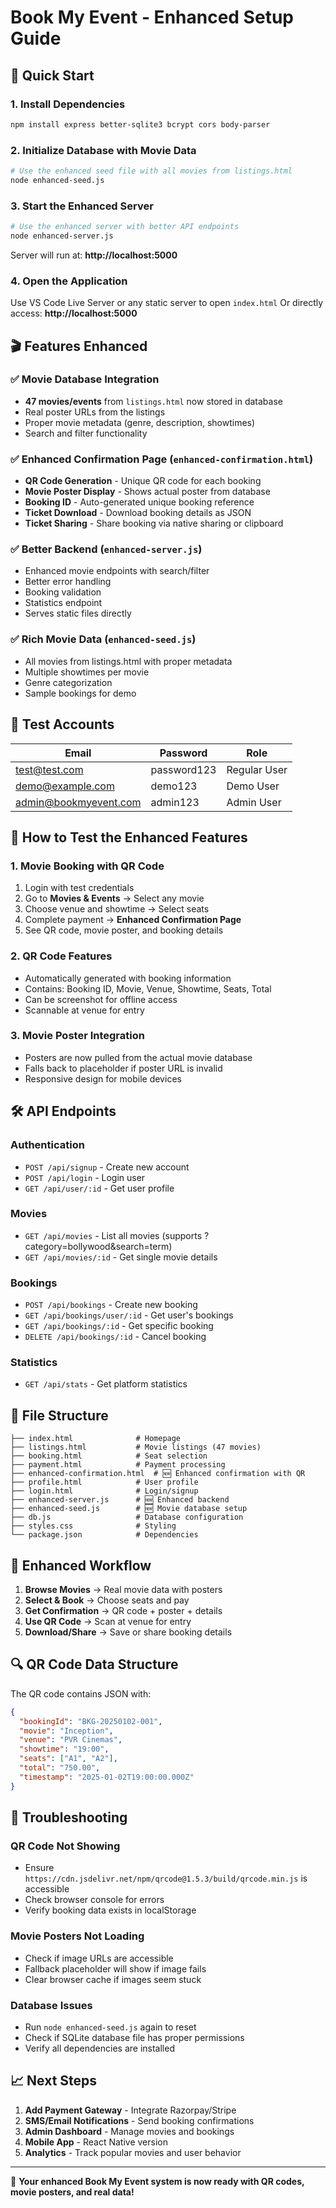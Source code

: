 # Book My Event - Enhanced Setup Guide

## 🚀 Quick Start

### 1. Install Dependencies
```bash
npm install express better-sqlite3 bcrypt cors body-parser
```

### 2. Initialize Database with Movie Data
```bash
# Use the enhanced seed file with all movies from listings.html
node enhanced-seed.js
```

### 3. Start the Enhanced Server
```bash
# Use the enhanced server with better API endpoints
node enhanced-server.js
```

Server will run at: **http://localhost:5000**

### 4. Open the Application
Use VS Code Live Server or any static server to open `index.html`
Or directly access: **http://localhost:5000**

## 🎬 Features Enhanced

### ✅ Movie Database Integration
- **47 movies/events** from `listings.html` now stored in database
- Real poster URLs from the listings
- Proper movie metadata (genre, description, showtimes)
- Search and filter functionality

### ✅ Enhanced Confirmation Page (`enhanced-confirmation.html`)
- **QR Code Generation** - Unique QR code for each booking
- **Movie Poster Display** - Shows actual poster from database
- **Booking ID** - Auto-generated unique booking reference
- **Ticket Download** - Download booking details as JSON
- **Ticket Sharing** - Share booking via native sharing or clipboard

### ✅ Better Backend (`enhanced-server.js`)
- Enhanced movie endpoints with search/filter
- Better error handling
- Booking validation
- Statistics endpoint
- Serves static files directly

### ✅ Rich Movie Data (`enhanced-seed.js`)
- All movies from listings.html with proper metadata
- Multiple showtimes per movie
- Genre categorization
- Sample bookings for demo

## 🔑 Test Accounts

| Email | Password | Role |
|-------|----------|------|
| test@test.com | password123 | Regular User |
| demo@example.com | demo123 | Demo User |
| admin@bookmyevent.com | admin123 | Admin User |

## 📱 How to Test the Enhanced Features

### 1. Movie Booking with QR Code
1. Login with test credentials
2. Go to **Movies & Events** → Select any movie
3. Choose venue and showtime → Select seats
4. Complete payment → **Enhanced Confirmation Page**
5. See QR code, movie poster, and booking details

### 2. QR Code Features
- Automatically generated with booking information
- Contains: Booking ID, Movie, Venue, Showtime, Seats, Total
- Can be screenshot for offline access
- Scannable at venue for entry

### 3. Movie Poster Integration
- Posters are now pulled from the actual movie database
- Falls back to placeholder if poster URL is invalid
- Responsive design for mobile devices

## 🛠️ API Endpoints

### Authentication
- `POST /api/signup` - Create new account
- `POST /api/login` - Login user
- `GET /api/user/:id` - Get user profile

### Movies
- `GET /api/movies` - List all movies (supports ?category=bollywood&search=term)
- `GET /api/movies/:id` - Get single movie details

### Bookings
- `POST /api/bookings` - Create new booking
- `GET /api/bookings/user/:id` - Get user's bookings
- `GET /api/bookings/:id` - Get specific booking
- `DELETE /api/bookings/:id` - Cancel booking

### Statistics
- `GET /api/stats` - Get platform statistics

## 🔧 File Structure

```
├── index.html              # Homepage
├── listings.html           # Movie listings (47 movies)
├── booking.html            # Seat selection
├── payment.html            # Payment processing  
├── enhanced-confirmation.html  # 🆕 Enhanced confirmation with QR
├── profile.html            # User profile
├── login.html              # Login/signup
├── enhanced-server.js      # 🆕 Enhanced backend
├── enhanced-seed.js        # 🆕 Movie database setup
├── db.js                   # Database configuration
├── styles.css              # Styling
└── package.json            # Dependencies
```

## 🎯 Enhanced Workflow

1. **Browse Movies** → Real movie data with posters
2. **Select & Book** → Choose seats and pay
3. **Get Confirmation** → QR code + poster + details
4. **Use QR Code** → Scan at venue for entry
5. **Download/Share** → Save or share booking details

## 🔍 QR Code Data Structure

The QR code contains JSON with:
```json
{
  "bookingId": "BKG-20250102-001",
  "movie": "Inception",
  "venue": "PVR Cinemas",
  "showtime": "19:00",
  "seats": ["A1", "A2"],
  "total": "750.00",
  "timestamp": "2025-01-02T19:00:00.000Z"
}
```

## 🚨 Troubleshooting

### QR Code Not Showing
- Ensure `https://cdn.jsdelivr.net/npm/qrcode@1.5.3/build/qrcode.min.js` is accessible
- Check browser console for errors
- Verify booking data exists in localStorage

### Movie Posters Not Loading
- Check if image URLs are accessible
- Fallback placeholder will show if image fails
- Clear browser cache if images seem stuck

### Database Issues
- Run `node enhanced-seed.js` again to reset
- Check if SQLite database file has proper permissions
- Verify all dependencies are installed

## 📈 Next Steps

1. **Add Payment Gateway** - Integrate Razorpay/Stripe
2. **SMS/Email Notifications** - Send booking confirmations  
3. **Admin Dashboard** - Manage movies and bookings
4. **Mobile App** - React Native version
5. **Analytics** - Track popular movies and user behavior

---

🎉 **Your enhanced Book My Event system is now ready with QR codes, movie posters, and real data!**